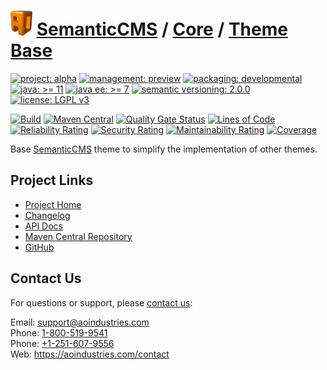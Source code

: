 # [<img src="ao-logo.png" alt="AO Logo" width="35" height="40">](https://github.com/ao-apps) [SemanticCMS](https://github.com/ao-apps/semanticcms) / [Core](https://github.com/ao-apps/semanticcms-core) / [Theme Base](https://github.com/ao-apps/semanticcms-core-theme-base)

[![project: alpha](https://semanticcms.com/ao-badges/project-alpha.svg)](https://aoindustries.com/life-cycle#project-alpha)
[![management: preview](https://semanticcms.com/ao-badges/management-preview.svg)](https://aoindustries.com/life-cycle#management-preview)
[![packaging: developmental](https://semanticcms.com/ao-badges/packaging-developmental.svg)](https://aoindustries.com/life-cycle#packaging-developmental)  
[![java: &gt;= 11](https://semanticcms.com/ao-badges/java-11.svg)](https://docs.oracle.com/en/java/javase/11/)
[![java ee: &gt;= 7](https://semanticcms.com/ao-badges/javaee-7.svg)](https://docs.oracle.com/javaee/7/)
[![semantic versioning: 2.0.0](https://semanticcms.com/ao-badges/semver-2.0.0.svg)](http://semver.org/spec/v2.0.0.html)
[![license: LGPL v3](https://semanticcms.com/ao-badges/license-lgpl-3.0.svg)](https://www.gnu.org/licenses/lgpl-3.0)

[![Build](https://github.com/ao-apps/semanticcms-core-theme-base/workflows/Build/badge.svg?branch=master)](https://github.com/ao-apps/semanticcms-core-theme-base/actions?query=workflow%3ABuild)
[![Maven Central](https://maven-badges.herokuapp.com/maven-central/com.semanticcms/semanticcms-core-theme-base/badge.svg)](https://maven-badges.herokuapp.com/maven-central/com.semanticcms/semanticcms-core-theme-base)
[![Quality Gate Status](https://sonarcloud.io/api/project_badges/measure?branch=master&project=com.semanticcms%3Asemanticcms-core-theme-base&metric=alert_status)](https://sonarcloud.io/dashboard?branch=master&id=com.semanticcms%3Asemanticcms-core-theme-base)
[![Lines of Code](https://sonarcloud.io/api/project_badges/measure?branch=master&project=com.semanticcms%3Asemanticcms-core-theme-base&metric=ncloc)](https://sonarcloud.io/component_measures?branch=master&id=com.semanticcms%3Asemanticcms-core-theme-base&metric=ncloc)  
[![Reliability Rating](https://sonarcloud.io/api/project_badges/measure?branch=master&project=com.semanticcms%3Asemanticcms-core-theme-base&metric=reliability_rating)](https://sonarcloud.io/component_measures?branch=master&id=com.semanticcms%3Asemanticcms-core-theme-base&metric=Reliability)
[![Security Rating](https://sonarcloud.io/api/project_badges/measure?branch=master&project=com.semanticcms%3Asemanticcms-core-theme-base&metric=security_rating)](https://sonarcloud.io/component_measures?branch=master&id=com.semanticcms%3Asemanticcms-core-theme-base&metric=Security)
[![Maintainability Rating](https://sonarcloud.io/api/project_badges/measure?branch=master&project=com.semanticcms%3Asemanticcms-core-theme-base&metric=sqale_rating)](https://sonarcloud.io/component_measures?branch=master&id=com.semanticcms%3Asemanticcms-core-theme-base&metric=Maintainability)
[![Coverage](https://sonarcloud.io/api/project_badges/measure?branch=master&project=com.semanticcms%3Asemanticcms-core-theme-base&metric=coverage)](https://sonarcloud.io/component_measures?branch=master&id=com.semanticcms%3Asemanticcms-core-theme-base&metric=Coverage)

Base [SemanticCMS](https://github.com/ao-apps/semanticcms) theme to simplify the implementation of other themes.

## Project Links
* [Project Home](https://semanticcms.com/core/theme-base/)
* [Changelog](https://semanticcms.com/core/theme-base/changelog)
* [API Docs](https://semanticcms.com/core/theme-base/apidocs/)
* [Maven Central Repository](https://search.maven.org/artifact/com.semanticcms/semanticcms-core-theme-base)
* [GitHub](https://github.com/ao-apps/semanticcms-core-theme-base)

## Contact Us
For questions or support, please [contact us](https://aoindustries.com/contact):

Email: [support@aoindustries.com](mailto:support@aoindustries.com)  
Phone: [1-800-519-9541](tel:1-800-519-9541)  
Phone: [+1-251-607-9556](tel:+1-251-607-9556)  
Web: https://aoindustries.com/contact
